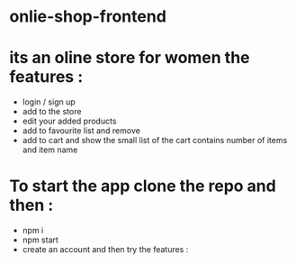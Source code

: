 # onlie-shop-frontend

# its an oline store for women the features :
* login / sign up
* add to the store
* edit your added products
* add to favourite list and remove 
* add to cart and show the small list of the cart  contains number of items and item name


# To start the app clone the repo and then :
* npm i 
* npm start 
* create an account and then try the features :